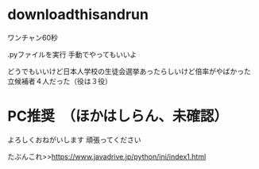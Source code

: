 # downloadthisandrun

ワンチャン60秒


.pyファイルを実行
手動でやってもいいよ

どうでもいいけど日本人学校の生徒会選挙あったらしいけど倍率がやばかった
立候補者４人だった（役は３役）


# PC推奨　（ほかはしらん、未確認）

よろしくおねがいします
頑張ってください


たぶんこれ>>https://www.javadrive.jp/python/ini/index1.html
